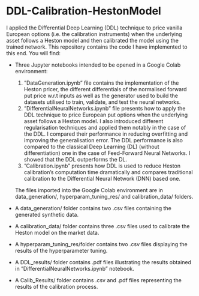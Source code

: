 # DDL-Calibration-HestonModel

I applied the Differential Deep Learning (DDL) technique to price vanilla European options (i.e. the calibration instruments) when the underlying asset follows a Heston model and then calibrated the model using the trained network. This repository contains the code I have implemented to this end. You will find:
* Three Jupyter notebooks intended to be opened in a Google Colab environment:
    1. ”DataGeneration.ipynb” file contains the implementation of the Heston pricer, the different differentials of the normalised forward put price w.r.t inputs as well as the generator used to build the datasets utilised to train, validate, and test the neural networks.
    2. ”DifferentialNeuralNetworks.ipynb” file presents how to apply the DDL technique to price European put options when the underlying asset follows a Heston model. I also introduced different regularisation techniques and applied them notably in the case of the DDL. I compared their performance in reducing overfitting and improving the generalisation error. The DDL performance is also compared to the classical Deep Learning (DL) (without differentiation) one in the case of Feed-Forward Neural Networks. I showed that the DDL outperforms the DL.
    3. ”Calibration.ipynb” presents how DDL is used to reduce Heston calibration’s computation time dramatically and compares traditional calibration to the Differential Neural Network (DNN) based one.

    The files imported into the Google Colab environment are in data_generation/, hyperparam_tuning_res/ and calibration_data/ folders.
    
* A data_generation/ folder contains two .csv files containing the generated synthetic data.
* A calibration_data/ folder contains three .csv files used to calibrate the Heston model on the market data.
* A hyperparam_tuning_res/folder contains two .csv files displaying the results of the hyperparameter tuning.
* A DDL_results/ folder contains .pdf files illustrating the results obtained in ”DifferentialNeuralNetworks.ipynb” notebook.
* A Calib_Results/ folder contains .csv and .pdf files representing the results of the calibration process.